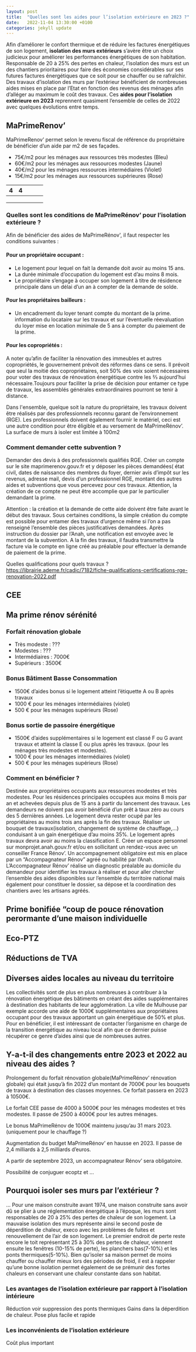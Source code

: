 ```yaml
---
layout: post
title:  "Quelles sont les aides pour l’isolation extérieure en 2023 ?"
date:   2022-11-04 13:30:00 +0100
categories: jekyll update
---
```


Afin d’améliorer le confort thermique et de réduire les factures énergétiques de son logement, **isolation des murs extérieurs** s’avère être un choix judicieux pour améliorer les performances énergétiques de son habitation. Responsable de 20 à 25% des pertes en chaleur, l’isolation des murs est un des chantiers prioritaires pour faire des économies considérables sur ses futures factures énergétiques que ce soit pour se chauffer ou se rafraîchir.
Des travaux d’isolation des murs par l’extérieur bénéficient de nombreuses aides mises en place par l’Etat en fonction des revenus des ménages afin d’alléger au maximum le coût des travaux. Ces **aides pour l’isolation extérieure en 2023** reprennent quasiment l’ensemble de celles de 2022 avec quelques évolutions entre temps.

## MaPrimeRenov’
MaPrimeRenov’ permet selon le revenu fiscal de référence du propriétaire de bénéficier d’un aide par m2 de ses façades.
* 75€/m2 pour les ménages aux ressources très modestes (Bleu)
* 60€/m2 pour les ménages aux ressources modestes (Jaune)
* 40€/m2 pour les ménages ressources intermédiaires (Violet)
* 15€/m2 pour les ménages aux ressources supérieures (Rose)

| 4 | 4 |   |   |   |
|---|---|---|---|---|
|   |   |   |   |   |
|   |   |   |   |   |
|   |   |   |   |   |

### Quelles sont les conditions de MaPrimeRénov’ pour l’isolation extérieure ?
Afin de bénéficier des aides de MaPrimeRénov', il faut respecter les conditions suivantes : 
#### Pour un propriétaire occupant :
* Le logement pour lequel on fait la demande doit avoir au moins 15 ans.
* La durée minimale d’occupation du logement est d’au moins 8 mois.
* Le propriétaire s’engage à occuper son logement à titre de résidence principale dans un délai d’un an à compter de la demande de solde.
#### Pour les propriétaires bailleurs : 
* Un encadrement du loyer tenant compte du montant de la prime.
information du locataire sur les travaux et sur l’éventuelle réevaluation du loyer
mise en location minimale de 5 ans à compter du paiement de la prime.
#### Pour les copropriétés : 

A noter qu’afin de faciliter la rénovation des immeubles et autres copropriétés, le gouvernement prévoit des réformes dans ce sens. Il prévoit que seul la moitié des copropriétaires, soit 50% des voix soient nécessaires pour voter des travaux de rénovation énergétique contre les ⅔ aujourd’hui nécessaire.Toujours pour faciliter la prise de décision pour entamer ce type de travaux, les assemblés générales extraordinaires pourront se tenir à distance.

Dans l'ensemble, quelque soit la nature du propriétaire, les travaux doivent être réalisés par des professionnels reconnu garant de l’environnement (RGE). Les professionnels doivent également fournir le matériel, ceci est une autre condition pour être éligible et au versement de MaPrimeRénov’.
La surface de murs à isoler est limitée à 100m2
### Comment demander cette subvention ?
Demander des devis à des professionnels qualifiés RGE.
Créer un compte sur le site maprimerenov.gouv.fr et y déposer les pièces demandées( état civil, dates de naissance des membres du foyer, dernier avis d’impôt sur les revenus, adresse mail, devis d’un professionnel RGE, montant des autres aides et subventions que vous percevez pour ces travaux. Attention, la création de ce compte ne peut être accomplie que par le particulier demandant la prime.

Attention : la création et la demande de cette aide doivent être faite avant le début des travaux. Sous certaines conditions, la simple création du compte est possible pour entamer des travaux d’urgence même si l’on a pas renseigné l’ensemble des pièces justificatives demandées.
Après instruction du dossier par l’Anah, une notification est envoyée avec le montant de la subvention.
A la fin des travaux, il faudra transmettre la facture via le compte en ligne créé au préalable pour effectuer la demande de paiement de la prime.

Quelles qualifications pour quels travaux ? https://librairie.ademe.fr/cadic/7182/fiche-qualifications-certifications-rge-renovation-2022.pdf
## CEE
## Ma prime rénov sérénité

### Forfait rénovation globale
- Très modeste : ???
- Modestes : ???
- Intermédiaires : 7000€
- Supérieurs : 3500€
### Bonus Bâtiment Basse Consommation
- 1500€ d’aides bonus si le logement atteint l’étiquette A ou B après travaux
- 1000 € pour les ménages intermédiaires (violet)
- 500 € pour les ménages supérieurs (Rose)

### Bonus sortie de passoire énergétique
- 1500€ d’aides supplémentaires si le logement est classé F ou G avant travaux et atteint la classe E ou plus après les travaux. (pour les ménages très modestes et modestes).
- 1000 € pour les ménages intermédiaires (violet)
- 500 € pour les ménages supérieurs (Rose)

### Comment en bénéficier ?
Destinée aux propriétaires occupants aux ressources modestes et très modestes.
Pour les résidences principales occupées aux moins 8 mois par an et achevées depuis plus de 15 ans à partir du lancement des travaux.
Les demandeurs ne doivent pas avoir bénéficié d’un prêt à taux zéro au cours des 5 dernières années.
Le logement devra rester ocupé par les propriétaires au moins trois ans après la fin des travaux.
Réaliser un bouquet de travaux(isolation, changement de système de chauffage,...) conduisant à un gain énergétique d’au moins 35%. Le logement après travaux devra avoir au moins la classification E.
Créer un espace personnel sur monprojet.anah.gouv.fr et/ou en sollicitant un rendez-vous avec un conseiller France Rénov’. Un accompagnement obligatoire est mis en place par un “Accompagnateur Rénov” agréé ou habilité par l’Anah. L’Accompagnateur Rénov’ réalise un diagnostic préalable au domicile du demandeur pour identifier les travaux à réaliser et pour aller chercher l’ensemble des aides disponibles sur l’ensemble du territoire national mais également pour constituer le dossier, sa dépose et la coordination des chantiers avec les artisans agréés. 


## Prime bonifiée “coup de pouce rénovation perormante d’une maison individuelle
## Eco-PTZ
## Réductions de TVA

## Diverses aides locales au niveau du territoire
Les collectivités sont de plus en plus nombreuses à contribuer à la rénovation énergétique des bâtiments en créant des aides supplémentaires à destination des habitants de leur agglomération.
La ville de Mulhouse par exemple accorde une aide de 1000€ supplémentaires aux propriétaires occupant pour des travaux apportant un gain énergétique de 50% et plus.
Pour en bénéficier, il est intéressant de contacter l’organisme en charge de la transition énergétique au niveau local afin que ce dernier puisse récupérer ce genre d’aides ainsi que de nombreuses autres.

## Y-a-t-il des changements entre 2023 et 2022 au niveau des aides ?

Prolongement du forfait rénovation globale(MaPrimeRénov’ rénovation globale) qui était jusqu’à fin 2022 d’un montant de 7000€ pour les bouquets de travaux à destination des classes moyennes. Ce forfait passera en 2023 à 10500€.

Le forfait CEE passe de 4000 à 5000€ pour les ménages modestes et très modestes.
Il passe de 2500 à 4000€ pour les autres ménages.

Le bonus MaPrimeRénov de 1000€ maintenu jusqu’au 31 mars 2023. (uniquement pour le chauffage ?)

Augmentation du budget MaPrimeRénov’ en hausse en 2023. Il passe de 2,4 milliards à 2,5 milliards d’euros.

A partir de septembre 2023, un accompagnateur Rénov’ sera obligatoire.

Possibilité de conjuguer ecoptz et …

## Pourquoi isoler ses murs par l’extérieur ?
…
Pour une maison construite avant 1974, une maison construite sans avoir dû se plier à une réglementation énergétique à l’époque, les murs sont responsables de 20 à 25% des pertes de chaleur de son logement. La mauvaise isolation des murs représente ainsi le second poste de déperdition de chaleur, execo avec les problèmes de fuites et renouvellement de l’air de son logement. Le premier endroit de perte reste encore le toit représentant 25 à 30% des pertes de chaleur, viennent ensuite les fenêtres (10-15% de perte), les planchers bas(7-10%) et les ponts thermiques(5-10%).
Bien qu’isoler sa maison permet de moins chauffer ou chauffer mieux lors des périodes de froid, il est à rappeler qu’une bonne isolation permet également de se prémunir des fortes chaleurs en conservant une chaleur constante dans son habitat.

### Les avantages de l’isolation extérieure par rapport à l’isolation intérieure
Réduction voir suppression des ponts thermiques
Gains dans la déperdition de chaleur.
Pose plus facile et rapide
### Les inconvénients de l’isolation extérieure
Coût plus important


